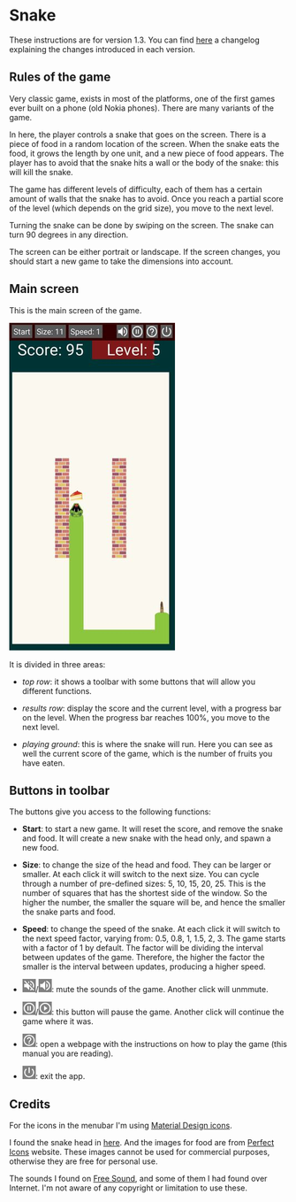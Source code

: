 # Snake

These instructions are for version 1.3. You can find [here](../changelogs/snake_changelog.md) a changelog explaining the changes introduced in each version.

## Rules of the game

Very classic game, exists in most of the platforms, one of the first games ever built on a phone (old Nokia phones). There are many variants of the game.

In here, the player controls a snake that goes on the screen. There is a piece of food in a random location of the screen. When the snake eats the food, it grows the length by one unit, and a new piece of food appears. The player has to avoid that the snake hits a wall or the body of the snake: this will kill the snake.

The game has different levels of difficulty, each of them has a certain amount of walls that the snake has to avoid. Once you reach a partial score of the level (which depends on the grid size), you move to the next level.

Turning the snake can be done by swiping on the screen. The snake can turn 90 degrees in any direction.

The screen can be either portrait or landscape. If the screen changes, you should start a new game to take the dimensions into account.


## Main screen

This is the main screen of the game.

![screenshot](../img/snake_screen.jpg)

It is divided in three areas:

- _top row_: it shows a toolbar with some buttons that will allow you different functions.

- _results row_: display the score and the current level, with a progress bar on the level. When the progress bar reaches 100%, you move to the next level.

- _playing ground_: this is where the snake will run. Here you can see as well the current score of the game, which is the number of fruits you have eaten.



## Buttons in toolbar

The buttons give you access to the following functions:

  - **Start**: to start a new game. It will reset the score, and remove the snake and food. It will create a new snake with the head only, and spawn a new food.

  - **Size**: to change the size of the head and food. They can be larger or smaller. At each click it will switch to the next size. You can cycle through a number of pre-defined sizes: 5, 10, 15, 20, 25. This is the number of squares that has the shortest side of the window. So the higher the number, the smaller the square will be, and hence the smaller the snake parts and food.

  - **Speed**: to change the speed of the snake. At each click it will switch to the next speed factor, varying from: 0.5, 0.8, 1, 1.5, 2, 3. The game starts with a factor of 1 by default. The factor will be dividing the interval between updates of the game. Therefore, the higher the factor the smaller is the interval between updates, producing a higher speed.

  - ![Mute on](../img/snake_btn_mute_on.png "Mute on")/![Mute on](../img/snake_btn_mute_off.png "Mute off"): mute the sounds of the game. Another click will unmmute.

  - ![Pause](../img/snake_btn_pause.png "Pause")/![Play](../img/snake_btn_play.png "Play"): this button will pause the game. Another click will continue the game where it was.

  - ![Help button](../img/snake_btn_help.png "Help button"): open a webpage with the instructions on how to play the game (this manual you are reading).

  - ![Exit button](../img/snake_btn_power.png "Exit button"): exit the app.



## Credits

For the icons in the menubar I'm using [Material Design icons](https://material.io/resources/icons).

I found the snake head in [here](https://www.iconfinder.com/icons/3015218/dangerous_animal_reptile_serpent_head_snake_face_viper_icon). And the images for food are from [Perfect Icons](http://www.perfect-icons.com/index.htm) website. These images cannot be used for commercial purposes, otherwise they are free for personal use.

The sounds I found on [Free Sound](https://freesound.org/), and some of them I had found over Internet. I'm not aware of any copyright or limitation to use these.
